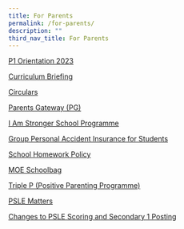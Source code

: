 ```yaml
---
title: For Parents
permalink: /for-parents/
description: ""
third_nav_title: For Parents
---
```


<p><a href="/2023-p1/">P1 Orientation 2023</a></p>
<p><a href="/curriculum-briefing/">Curriculum Briefing</a></p>
<p><a href="/circulars/">Circulars</a></p>
<p><a href="/parents-gateway/">Parents Gateway (PG)</a></p>
<p><a href="/i-am-stronger-school-programme/">I Am Stronger School Programme</a></p>
<p><a href="https://www.income.com.sg/group-insurance-for-schools-and-moe-personnel/group-personal-accident-for-students">Group Personal Accident Insurance for Students</a></p>
<p><a href="/school-homework-policy/">School Homework Policy</a></p>
<p><a href="https://www.schoolbag.sg/">MOE Schoolbag</a></p>
<p><a href="/triple-p/">Triple P (Positive Parenting Programme)</a></p>
<p><a href="https://www.seab.gov.sg/home/examinations/psle">PSLE Matters</a></p>
<p><a href="https://www.moe.gov.sg/microsites/psle/resources/resources.html">Changes to PSLE Scoring and Secondary 1 Posting</a></p>